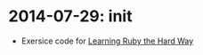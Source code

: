 # 2014-07-29: init

- Exersice code for [Learning Ruby the Hard Way](http://ruby.learncodethehardway.org/book/)